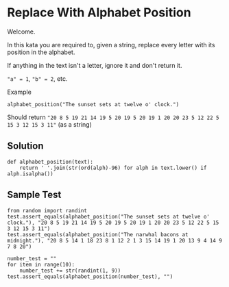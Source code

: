 # Replace With Alphabet Position
Welcome.

In this kata you are required to, given a string, replace every letter with its position in the alphabet.

If anything in the text isn't a letter, ignore it and don't return it.

`"a" = 1`, `"b" = 2`, etc.

Example
```
alphabet_position("The sunset sets at twelve o' clock.")
```
Should return `"20 8 5 19 21 14 19 5 20 19 5 20 19 1 20 20 23 5 12 22 5 15 3 12 15 3 11"` (as a string)

## Solution
```
def alphabet_position(text):
    return ' '.join(str(ord(alph)-96) for alph in text.lower() if alph.isalpha())
```

## Sample Test
```
from random import randint
test.assert_equals(alphabet_position("The sunset sets at twelve o' clock."), "20 8 5 19 21 14 19 5 20 19 5 20 19 1 20 20 23 5 12 22 5 15 3 12 15 3 11")
test.assert_equals(alphabet_position("The narwhal bacons at midnight."), "20 8 5 14 1 18 23 8 1 12 2 1 3 15 14 19 1 20 13 9 4 14 9 7 8 20")

number_test = ""
for item in range(10):
    number_test += str(randint(1, 9))
test.assert_equals(alphabet_position(number_test), "")
```